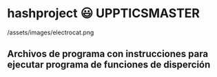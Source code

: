 # hashproject 	:smiley: UPPTICSMASTER
/assets/images/electrocat.png
## Archivos de programa con instrucciones para ejecutar programa de funciones de disperción 
